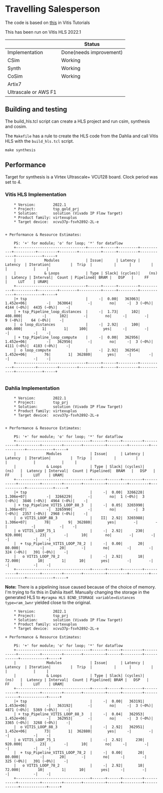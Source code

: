 # Travelling Salesperson

The code is based on [this](https://github.com/Xilinx/Vitis-Tutorials/blob/2023.2/Hardware_Acceleration/Design_Tutorials/04-traveling-salesperson/code/tsp.cpp) in Vitis Tutorials

This has been run on Vitis HLS 2022.1

|                      |          Status         |
|----------------------|-------------------------|
| Implementation       | Done(needs improvement) |
| CSim                 | Working                 |
| Synth                | Working                 |
| CoSim                | Working                 |
| Artix7               |                         |
| Ultrascale or AWS F1 |                         |

## Building and testing

The build_hls.tcl script can create a HLS project and run csim, synthesis and cosim.

The `Makefile` has a rule to create the HLS code from the Dahlia and call Vitis HLS with the `build_hls.tcl` script.

```
make synthesis
```

## Performance

Target for synthesis is a Virtex Ultrascale+ VCU128 board. Clock period was set to 4.

### Vitis HLS Implementation

```
    * Version:        2022.1
    * Project:        tsp_gold_prj
    * Solution:       solution (Vivado IP Flow Target)
    * Product family: virtexuplus
    * Target device:  xcvu37p-fsvh2892-2L-e
    

+ Performance & Resource Estimates: 
    
    PS: '+' for module; 'o' for loop; '*' for dataflow
    +--------------------------------+------+------+---------+-----------+----------+---------+--------+----------+------+---------+------------+------------+-----+
    |             Modules            | Issue|      | Latency |  Latency  | Iteration|         |  Trip  |          |      |         |            |            |     |
    |             & Loops            | Type | Slack| (cycles)|    (ns)   |  Latency | Interval|  Count | Pipelined| BRAM |   DSP   |     FF     |     LUT    | URAM|
    +--------------------------------+------+------+---------+-----------+----------+---------+--------+----------+------+---------+------------+------------+-----+
    |+ tsp                           |     -|  0.00|   363063|  1.452e+06|         -|   363064|       -|        no|     -|  3 (~0%)|  4144 (~0%)|  4435 (~0%)|    -|
    | + tsp_Pipeline_loop_distances  |     -|  1.73|      102|    408.000|         -|      102|       -|        no|     -|        -|     9 (~0%)|    64 (~0%)|    -|
    |  o loop_distances              |     -|  2.92|      100|    400.000|         1|        1|     100|       yes|     -|        -|           -|           -|    -|
    | + tsp_Pipeline_loop_compute    |     -|  0.00|   362956|  1.452e+06|         -|   362956|       -|        no|     -|  3 (~0%)|  4111 (~0%)|  4183 (~0%)|    -|
    |  o loop_compute                |     -|  2.92|   362954|  1.452e+06|        76|        1|  362880|       yes|     -|        -|           -|           -|    -|
    +--------------------------------+------+------+---------+-----------+----------+---------+--------+----------+------+---------+------------+------------+-----+


```

### Dahlia Implementation

```
    * Version:        2022.1
    * Project:        tsp_prj
    * Solution:       solution (Vivado IP Flow Target)
    * Product family: virtexuplus
    * Target device:  xcvu37p-fsvh2892-2L-e
    

+ Performance & Resource Estimates: 
    
    PS: '+' for module; 'o' for loop; '*' for dataflow
    +----------------------------------+------+------+---------+-----------+----------+---------+--------+----------+---------+---------+------------+------------+-----+
    |              Modules             | Issue|      | Latency |  Latency  | Iteration|         |  Trip  |          |         |         |            |            |     |
    |              & Loops             | Type | Slack| (cycles)|    (ns)   |  Latency | Interval|  Count | Pipelined|  BRAM   |   DSP   |     FF     |     LUT    | URAM|
    +----------------------------------+------+------+---------+-----------+----------+---------+--------+----------+---------+---------+------------+------------+-----+
    |+ tsp                             |     -|  0.00|  3266228|  1.306e+07|         -|  3266229|       -|        no|  1 (~0%)|  3 (~0%)|  3846 (~0%)|  4964 (~0%)|    -|
    | + tsp_Pipeline_VITIS_LOOP_88_3   |     -|  0.05|  3265990|  1.306e+07|         -|  3265990|       -|        no|        -|  3 (~0%)|  2357 (~0%)|  2968 (~0%)|    -|
    |  o VITIS_LOOP_88_3               |    II|  2.92|  3265988|  1.306e+07|        78|        9|  362880|       yes|        -|        -|           -|           -|    -|
    | o VITIS_LOOP_75_1                |     -|  2.92|      230|    920.000|        23|        -|      10|        no|        -|        -|           -|           -|    -|
    |  + tsp_Pipeline_VITIS_LOOP_78_2  |     -|  0.00|       20|     80.000|         -|       20|       -|        no|        -|        -|   324 (~0%)|   391 (~0%)|    -|
    |   o VITIS_LOOP_78_2              |     -|  2.92|       18|     72.000|        10|        1|      10|       yes|        -|        -|           -|           -|    -|
    +----------------------------------+------+------+---------+-----------+----------+---------+--------+----------+---------+---------+------------+------------+-----+

```

**Note:** There is a pipelining issue caused because of the choice of memory. I'm trying to fix this in Dahlia itself. Manually changing the storage in the generated HLS to  `#pragma HLS BIND_STORAGE variable=distances type=ram_1wnr` yielded close to the original.

```
    * Version:        2022.1
    * Project:        tsp_prj
    * Solution:       solution (Vivado IP Flow Target)
    * Product family: virtexuplus
    * Target device:  xcvu37p-fsvh2892-2L-e

+ Performance & Resource Estimates: 
    
    PS: '+' for module; 'o' for loop; '*' for dataflow
    +----------------------------------+------+------+---------+-----------+----------+---------+--------+----------+------+---------+------------+------------+-----+
    |              Modules             | Issue|      | Latency |  Latency  | Iteration|         |  Trip  |          |      |         |            |            |     |
    |              & Loops             | Type | Slack| (cycles)|    (ns)   |  Latency | Interval|  Count | Pipelined| BRAM |   DSP   |     FF     |     LUT    | URAM|
    +----------------------------------+------+------+---------+-----------+----------+---------+--------+----------+------+---------+------------+------------+-----+
    |+ tsp                             |     -|  0.00|   363191|  1.453e+06|         -|   363192|       -|        no|     -|  3 (~0%)|  4871 (~0%)|  5369 (~0%)|    -|
    | + tsp_Pipeline_VITIS_LOOP_88_3   |     -|  0.04|   362953|  1.452e+06|         -|   362953|       -|        no|     -|  3 (~0%)|  3365 (~0%)|  3268 (~0%)|    -|
    |  o VITIS_LOOP_88_3               |     -|  2.92|   362951|  1.452e+06|        73|        1|  362880|       yes|     -|        -|           -|           -|    -|
    | o VITIS_LOOP_75_1                |     -|  2.92|      230|    920.000|        23|        -|      10|        no|     -|        -|           -|           -|    -|
    |  + tsp_Pipeline_VITIS_LOOP_78_2  |     -|  0.00|       20|     80.000|         -|       20|       -|        no|     -|        -|   325 (~0%)|   391 (~0%)|    -|
    |   o VITIS_LOOP_78_2              |     -|  2.92|       18|     72.000|        10|        1|      10|       yes|     -|        -|           -|           -|    -|
    +----------------------------------+------+------+---------+-----------+----------+---------+--------+----------+------+---------+------------+------------+-----+

```
